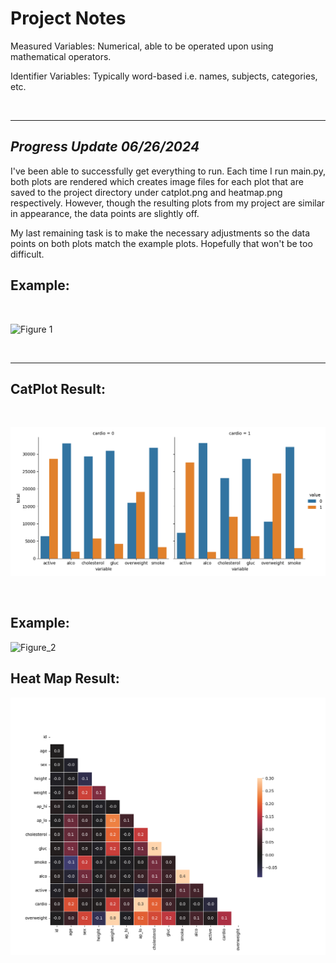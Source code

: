 # Project Notes

Measured Variables: Numerical, able to be operated upon using mathematical operators.

Identifier Variables: Typically word-based i.e. names, subjects, categories, etc.


<br>

---


## *Progress Update* *06/26/2024*

I've been able to successfully get everything to run. Each time I run main.py, both plots are rendered which creates image files for each plot that are saved to the project directory under catplot.png and heatmap.png respectively. However, though the resulting plots from my project are similar in appearance, the data points are slightly off.

My last remaining task is to make the necessary adjustments so the data points on both plots match the example plots. Hopefully that won't be too difficult.




## Example:

<br>


![Figure 1](examples/Figure_1.png "Figure 1")

<br>

---

## CatPlot Result:

<br>

![Figure_2](catplot.png "Figure 2")

<br>

## Example:


![Figure_2](examples/Figure_2.png "Figure 2")



## Heat Map Result:

![Heat Map](heatmap.png)